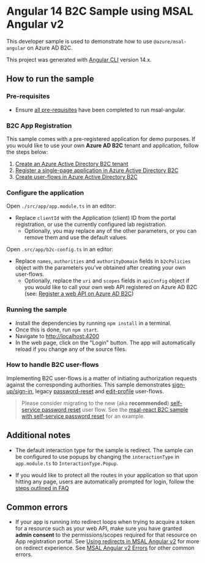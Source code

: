 # Angular 14 B2C Sample using MSAL Angular v2

This developer sample is used to demonstrate how to use `@azure/msal-angular` on Azure AD B2C.

This project was generated with [Angular CLI](https://github.com/angular/angular-cli) version 14.x.

## How to run the sample

### Pre-requisites

- Ensure [all pre-requisites](https://github.com/AzureAD/microsoft-authentication-library-for-js/blob/dev/lib/msal-angular/README.md) have been completed to run msal-angular.

### B2C App Registration

This sample comes with a pre-registered application for demo purposes. If you would like to use your own **Azure AD B2C** tenant and application, follow the steps below:

1. [Create an Azure Active Directory B2C tenant](https://docs.microsoft.com/azure/active-directory-b2c/tutorial-create-tenant)
2. [Register a single-page application in Azure Active Directory B2C](https://docs.microsoft.com/azure/active-directory-b2c/tutorial-register-spa)
3. [Create user-flows in Azure Active Directory B2C](https://docs.microsoft.com/azure/active-directory-b2c/tutorial-create-user-flows)

### Configure the application

Open `./src/app/app.module.ts` in an editor:

- Replace `clientId` with the Application (client) ID from the portal registration, or use the currently configured lab registration.
  - Optionally, you may replace any of the other parameters, or you can remove them and use the default values.

Open `.src/app/b2c-config.ts` in an editor:

- Replace `names`, `authorities` and `authorityDomain` fields in `b2cPolicies` object with the parameters you've obtained after creating your own user-flows.
  - Optionally, replace the `uri` and `scopes` fields in `apiConfig` object if you would like to call your own web API registered on Azure AD B2C (see: [Register a web API on Azure AD B2C](https://docs.microsoft.com/azure/active-directory-b2c/add-web-api-application?tabs=app-reg-ga))

### Running the sample

- Install the dependencies by running `npm install` in a terminal.
- Once this is done, run `npm start`.
- Navigate to [http://localhost:4200](http://localhost:4200)
- In the web page, click on the "Login" button. The app will automatically reload if you change any of the source files.

### How to handle B2C user-flows

Implementing B2C user-flows is a matter of initiating authorization requests against the corresponding authorities. This sample demonstrates [sign-up/sign-in](https://docs.microsoft.com/azure/active-directory-b2c/add-sign-up-and-sign-in-policy?pivots=b2c-user-flow), legacy [password-reset](https://docs.microsoft.com/azure/active-directory-b2c/add-password-reset-policy?pivots=b2c-user-flow#password-reset-policy-legacy) and [edit-profile](https://docs.microsoft.com/azure/active-directory-b2c/add-profile-editing-policy?pivots=b2c-user-flow) user-flows.

> Please consider migrating to the new (aka **recommended**) [self-service password reset](https://docs.microsoft.com/azure/active-directory-b2c/add-password-reset-policy?pivots=b2c-user-flow#self-service-password-reset-recommended) user flow. See the [msal-react B2C sample with self-service password reset](../../msal-react-samples/b2c-sample/) for an example.

## Additional notes

- The default interaction type for the sample is redirect. The sample can be configured to use popups by changing the `interactionType` in `app.module.ts` to `InteractionType.Popup`.

- If you would like to protect all the routes in your application so that upon hitting any page, users are automatically prompted for login, follow the [steps outlined in FAQ](https://github.com/AzureAD/microsoft-authentication-library-for-js/blob/dev/lib/msal-angular/docs/FAQ.md#how-do-i-log-users-in-when-they-hit-the-application)

## Common errors

- If your app is running into redirect loops when trying to acquire a token for a resource such as your web API, make sure you have granted **admin consent** to the permissions/scopes required for that resource on App registration portal. See [Using redirects in MSAL Angular v2](https://github.com/AzureAD/microsoft-authentication-library-for-js/blob/dev/lib/msal-angular/docs/v2-docs/redirects.md) for more on redirect experience. See [MSAL Angular v2 Errors](https://github.com/AzureAD/microsoft-authentication-library-for-js/blob/dev/lib/msal-angular/docs/v2-docs/errors.md) for other common errors.
